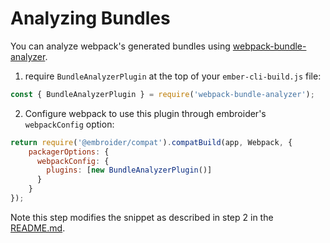 # Analyzing Bundles

You can analyze webpack's generated bundles using [webpack-bundle-analyzer](https://github.com/webpack-contrib/webpack-bundle-analyzer#webpack-bundle-analyzer).

1. require `BundleAnalyzerPlugin` at the top of your `ember-cli-build.js` file:

```javascript
const { BundleAnalyzerPlugin } = require('webpack-bundle-analyzer');
````

2. Configure webpack to use this plugin through embroider's `webpackConfig` option:

```javascript
return require('@embroider/compat').compatBuild(app, Webpack, {
    packagerOptions: {
      webpackConfig: {
        plugins: [new BundleAnalyzerPlugin()]
      }
    }
});
```

Note this step modifies the snippet as described in step 2 in the [README.md](README.md).
